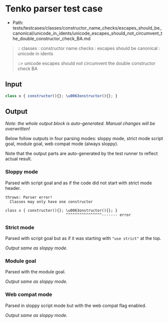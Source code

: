 # Tenko parser test case

- Path: tests/testcases/classes/constructor_name_checks/escapes_should_be_canonical/unicode_in_idents/unicode_escapes_should_not_circumvent_the_double_constructor_check_BA.md

> :: classes : constructor name checks : escapes should be canonical : unicode in idents
>
> ::> unicode escapes should not circumvent the double constructor check BA

## Input

`````js
class x { constructor(){}; \u0063onstructor(){}; }
`````

## Output

_Note: the whole output block is auto-generated. Manual changes will be overwritten!_

Below follow outputs in four parsing modes: sloppy mode, strict mode script goal, module goal, web compat mode (always sloppy).

Note that the output parts are auto-generated by the test runner to reflect actual result.

### Sloppy mode

Parsed with script goal and as if the code did not start with strict mode header.

`````
throws: Parser error!
  Classes may only have one constructor

class x { constructor(){}; \u0063onstructor(){}; }
                           ^^^^^^^^^^^^^^^^------- error
`````

### Strict mode

Parsed with script goal but as if it was starting with `"use strict"` at the top.

_Output same as sloppy mode._

### Module goal

Parsed with the module goal.

_Output same as sloppy mode._

### Web compat mode

Parsed in sloppy script mode but with the web compat flag enabled.

_Output same as sloppy mode._
